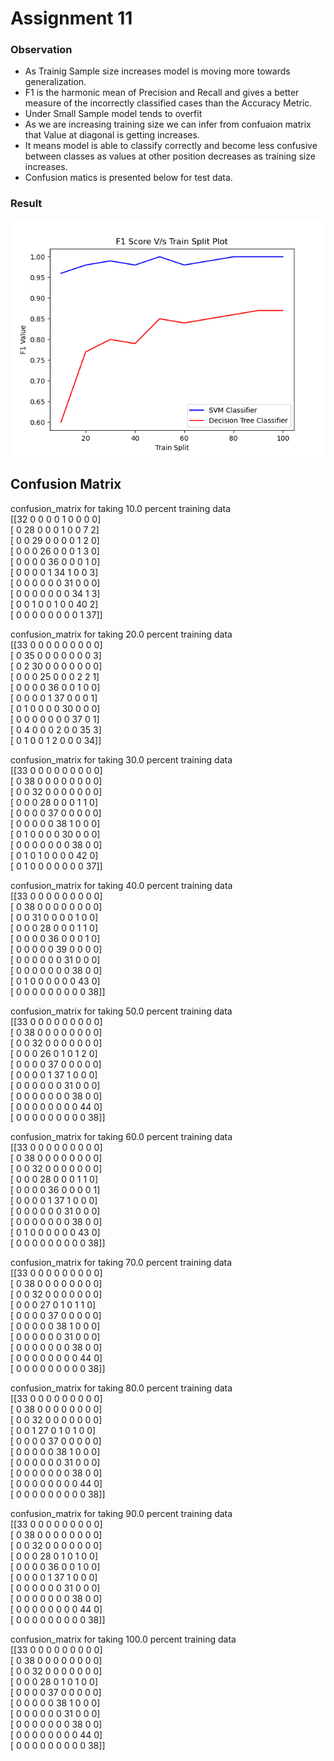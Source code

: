 # Assignment 11
### Observation
- As Trainig Sample size increases model is moving more towards generalization. 
- F1 is the harmonic mean of Precision and Recall and gives a better measure of the incorrectly classified cases than the Accuracy Metric.
- Under Small Sample model tends to overfit
- As we are increasing training size we can infer from confuaion matrix that Value at diagonal is getting increases. 
- It means model is able to classify correctly and become less confusive between classes as values at other position decreases as training size increases.
- Confusion matics is presented below for test data.

### Result
![alt text](https://github.com/anurag-saraswat/MNIST_Example/blob/Assignment_11/mnist/Figure_1.png)

## Confusion Matrix

confusion_matrix for taking 10.0 percent training data\
[[32  0  0  0  0  1  0  0  0  0]\
 [ 0 28  0  0  0  1  0  0  7  2]\
 [ 0  0 29  0  0  0  0  1  2  0]\
 [ 0  0  0 26  0  0  0  1  3  0]\
 [ 0  0  0  0 36  0  0  0  1  0]\
 [ 0  0  0  0  1 34  1  0  0  3]\
 [ 0  0  0  0  0  0 31  0  0  0]\
 [ 0  0  0  0  0  0  0 34  1  3]\
 [ 0  0  1  0  0  1  0  0 40  2]\
 [ 0  0  0  0  0  0  0  0  1 37]]

confusion_matrix for taking 20.0 percent training data\
[[33  0  0  0  0  0  0  0  0  0]\
 [ 0 35  0  0  0  0  0  0  0  3]\
 [ 0  2 30  0  0  0  0  0  0  0]\
 [ 0  0  0 25  0  0  0  2  2  1]\
 [ 0  0  0  0 36  0  0  1  0  0]\
 [ 0  0  0  0  1 37  0  0  0  1]\
 [ 0  1  0  0  0  0 30  0  0  0]\
 [ 0  0  0  0  0  0  0 37  0  1]\
 [ 0  4  0  0  0  2  0  0 35  3]\
 [ 0  1  0  0  1  2  0  0  0 34]]

confusion_matrix for taking 30.0 percent training data\
[[33  0  0  0  0  0  0  0  0  0]\
 [ 0 38  0  0  0  0  0  0  0  0]\
 [ 0  0 32  0  0  0  0  0  0  0]\
 [ 0  0  0 28  0  0  0  1  1  0]\
 [ 0  0  0  0 37  0  0  0  0  0]\
 [ 0  0  0  0  0 38  1  0  0  0]\
 [ 0  1  0  0  0  0 30  0  0  0]\
 [ 0  0  0  0  0  0  0 38  0  0]\
 [ 0  1  0  1  0  0  0  0 42  0]\
 [ 0  1  0  0  0  0  0  0  0 37]]

confusion_matrix for taking 40.0 percent training data\
[[33  0  0  0  0  0  0  0  0  0]\
 [ 0 38  0  0  0  0  0  0  0  0]\
 [ 0  0 31  0  0  0  0  1  0  0]\
 [ 0  0  0 28  0  0  0  1  1  0]\
 [ 0  0  0  0 36  0  0  0  1  0]\
 [ 0  0  0  0  0 39  0  0  0  0]\
 [ 0  0  0  0  0  0 31  0  0  0]\
 [ 0  0  0  0  0  0  0 38  0  0]\
 [ 0  1  0  0  0  0  0  0 43  0]\
 [ 0  0  0  0  0  0  0  0  0 38]]

confusion_matrix for taking 50.0 percent training data\
[[33  0  0  0  0  0  0  0  0  0]\
 [ 0 38  0  0  0  0  0  0  0  0]\
 [ 0  0 32  0  0  0  0  0  0  0]\
 [ 0  0  0 26  0  1  0  1  2  0]\
 [ 0  0  0  0 37  0  0  0  0  0]\
 [ 0  0  0  0  1 37  1  0  0  0]\
 [ 0  0  0  0  0  0 31  0  0  0]\
 [ 0  0  0  0  0  0  0 38  0  0]\
 [ 0  0  0  0  0  0  0  0 44  0]\
 [ 0  0  0  0  0  0  0  0  0 38]]

confusion_matrix for taking 60.0 percent training data\
[[33  0  0  0  0  0  0  0  0  0]\
 [ 0 38  0  0  0  0  0  0  0  0]\
 [ 0  0 32  0  0  0  0  0  0  0]\
 [ 0  0  0 28  0  0  0  1  1  0]\
 [ 0  0  0  0 36  0  0  0  0  1]\
 [ 0  0  0  0  1 37  1  0  0  0]\
 [ 0  0  0  0  0  0 31  0  0  0]\
 [ 0  0  0  0  0  0  0 38  0  0]\
 [ 0  1  0  0  0  0  0  0 43  0]\
 [ 0  0  0  0  0  0  0  0  0 38]]

confusion_matrix for taking 70.0 percent training data\
[[33  0  0  0  0  0  0  0  0  0]\
 [ 0 38  0  0  0  0  0  0  0  0]\
 [ 0  0 32  0  0  0  0  0  0  0]\
 [ 0  0  0 27  0  1  0  1  1  0]\
 [ 0  0  0  0 37  0  0  0  0  0]\
 [ 0  0  0  0  0 38  1  0  0  0]\
 [ 0  0  0  0  0  0 31  0  0  0]\
 [ 0  0  0  0  0  0  0 38  0  0]\
 [ 0  0  0  0  0  0  0  0 44  0]\
 [ 0  0  0  0  0  0  0  0  0 38]]

confusion_matrix for taking 80.0 percent training data\
[[33  0  0  0  0  0  0  0  0  0]\
 [ 0 38  0  0  0  0  0  0  0  0]\
 [ 0  0 32  0  0  0  0  0  0  0]\
 [ 0  0  1 27  0  1  0  1  0  0]\
 [ 0  0  0  0 37  0  0  0  0  0]\
 [ 0  0  0  0  0 38  1  0  0  0]\
 [ 0  0  0  0  0  0 31  0  0  0]\
 [ 0  0  0  0  0  0  0 38  0  0]\
 [ 0  0  0  0  0  0  0  0 44  0]\
 [ 0  0  0  0  0  0  0  0  0 38]]

confusion_matrix for taking 90.0 percent training data\
[[33  0  0  0  0  0  0  0  0  0]\
 [ 0 38  0  0  0  0  0  0  0  0]\
 [ 0  0 32  0  0  0  0  0  0  0]\
 [ 0  0  0 28  0  1  0  1  0  0]\
 [ 0  0  0  0 36  0  0  1  0  0]\
 [ 0  0  0  0  1 37  1  0  0  0]\
 [ 0  0  0  0  0  0 31  0  0  0]\
 [ 0  0  0  0  0  0  0 38  0  0]\
 [ 0  0  0  0  0  0  0  0 44  0]\
 [ 0  0  0  0  0  0  0  0  0 38]]

confusion_matrix for taking 100.0 percent training data\
[[33  0  0  0  0  0  0  0  0  0]\
 [ 0 38  0  0  0  0  0  0  0  0]\
 [ 0  0 32  0  0  0  0  0  0  0]\
 [ 0  0  0 28  0  1  0  1  0  0]\
 [ 0  0  0  0 37  0  0  0  0  0]\
 [ 0  0  0  0  0 38  1  0  0  0]\
 [ 0  0  0  0  0  0 31  0  0  0]\
 [ 0  0  0  0  0  0  0 38  0  0]\
 [ 0  0  0  0  0  0  0  0 44  0]\
 [ 0  0  0  0  0  0  0  0  0 38]]
